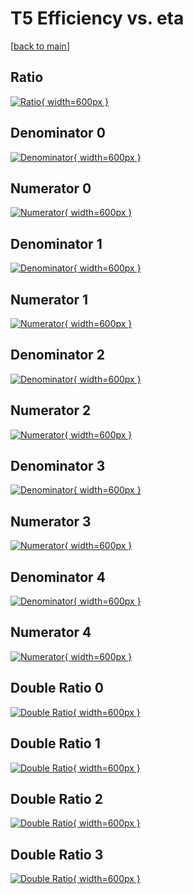 # T5 Efficiency vs. eta

[[back to main](./)]



## Ratio

[![Ratio](../mtv/var/T5_xtr_0_-1_eff_eta.png){ width=600px }](../mtv/var/T5_xtr_0_-1_eff_eta.pdf)

## Denominator 0

[![Denominator](../mtv/den/T5_xtr_0_-1_eff_eta_den0.png){ width=600px }](../mtv/den/T5_xtr_0_-1_eff_eta_den0.pdf)

## Numerator 0

[![Numerator](../mtv/num/T5_xtr_0_-1_eff_eta_num0.png){ width=600px }](../mtv/num/T5_xtr_0_-1_eff_eta_num0.pdf)

## Denominator 1

[![Denominator](../mtv/den/T5_xtr_0_-1_eff_eta_den1.png){ width=600px }](../mtv/den/T5_xtr_0_-1_eff_eta_den1.pdf)

## Numerator 1

[![Numerator](../mtv/num/T5_xtr_0_-1_eff_eta_num1.png){ width=600px }](../mtv/num/T5_xtr_0_-1_eff_eta_num1.pdf)

## Denominator 2

[![Denominator](../mtv/den/T5_xtr_0_-1_eff_eta_den2.png){ width=600px }](../mtv/den/T5_xtr_0_-1_eff_eta_den2.pdf)

## Numerator 2

[![Numerator](../mtv/num/T5_xtr_0_-1_eff_eta_num2.png){ width=600px }](../mtv/num/T5_xtr_0_-1_eff_eta_num2.pdf)

## Denominator 3

[![Denominator](../mtv/den/T5_xtr_0_-1_eff_eta_den3.png){ width=600px }](../mtv/den/T5_xtr_0_-1_eff_eta_den3.pdf)

## Numerator 3

[![Numerator](../mtv/num/T5_xtr_0_-1_eff_eta_num3.png){ width=600px }](../mtv/num/T5_xtr_0_-1_eff_eta_num3.pdf)

## Denominator 4

[![Denominator](../mtv/den/T5_xtr_0_-1_eff_eta_den4.png){ width=600px }](../mtv/den/T5_xtr_0_-1_eff_eta_den4.pdf)

## Numerator 4

[![Numerator](../mtv/num/T5_xtr_0_-1_eff_eta_num4.png){ width=600px }](../mtv/num/T5_xtr_0_-1_eff_eta_num4.pdf)

## Double Ratio 0

[![Double Ratio](../mtv/ratio/T5_xtr_0_-1_eff_eta_ratio0.png){ width=600px }](../mtv/ratio/T5_xtr_0_-1_eff_eta_ratio0.pdf)

## Double Ratio 1

[![Double Ratio](../mtv/ratio/T5_xtr_0_-1_eff_eta_ratio1.png){ width=600px }](../mtv/ratio/T5_xtr_0_-1_eff_eta_ratio1.pdf)

## Double Ratio 2

[![Double Ratio](../mtv/ratio/T5_xtr_0_-1_eff_eta_ratio2.png){ width=600px }](../mtv/ratio/T5_xtr_0_-1_eff_eta_ratio2.pdf)

## Double Ratio 3

[![Double Ratio](../mtv/ratio/T5_xtr_0_-1_eff_eta_ratio3.png){ width=600px }](../mtv/ratio/T5_xtr_0_-1_eff_eta_ratio3.pdf)

